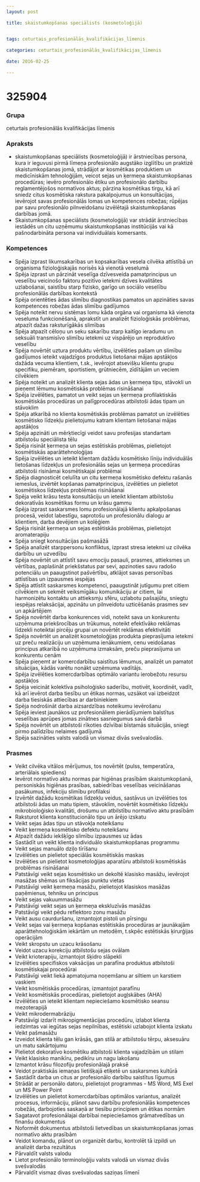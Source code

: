 ```yaml
---
layout: post
    
title: skaistumkopšanas speciālists (kosmetoloģijā)

    
tags: ceturtais_profesionālās_kvalifikācijas_līmenis
    
categories: ceturtais_profesionālās_kvalifikācijas_līmenis
    
date: 2016-02-25
    
---
```

# 325904

### Grupa
ceturtais profesionālās kvalifikācijas līmenis


### Apraksts

* skaistumkopšanas speciālists (kosmetoloģijā) ir ārstniecības persona, kura ir ieguvusi pirmā līmeņa profesionālo augstāko izglītību un praktizē skaistumkopšanas jomā, strādājot ar kosmētikas produktiem un medicīniskām tehnoloģijām, veicot sejas un ķermeņa skaistumkopšanas procedūras; ievēro profesionālo ētiku un profesionālo darbību reglamentējošos normatīvos aktus; pārzina kosmētikas tirgu, kā arī sniedz citus kosmētiska rakstura pakalpojumus un konsultācijas, ievērojot savas profesionālās lomas un kompetences robežas; rūpējas par savu profesionālo pilnveidošanu izvēlētajā skaistumkopšanas darbības jomā. 
* Skaistumkopšanas speciālists (kosmetoloģijā) var strādāt ārstniecības iestādēs un citu uzņēmumu skaistumkopšanas institūcijās vai kā pašnodarbināta persona vai individuālais komersants. 

### Kompetences

* Spēja izprast likumsakarības un kopsakarības vesela cilvēka attīstībā un organisma fizioloģiskajās norisēs kā vienotā veselumā
* Spēja izprast un pārzināt veselīga dzīvesveida pamatprincipus un veselību veicinošo faktoru pozitīvo ietekmi dzīves kvalitātes uzlabošanai, saistību starp fizisko, garīgo un sociālo veselību profesionālās darbības kontekstā
* Spēja orientēties ādas slimību diagnostikas pamatos un apzināties savas kompetences robežas ādas slimību gadījumos
* Spēja noteikt nervu sistēmas lomu kāda orgāna vai organisma kā vienota veseluma funkcionēšanā, aprakstīt un analizēt fizioloģiskās problēmas, atpazīt dažas raksturīgākās slimības
* Spēja atpazīt cēloņu un seku sakarību starp kaitīgo ieradumu un seksuāli transmisīvo slimību ietekmi uz vispārējo un reproduktīvo veselību
* Spēja novērtēt uztura produktu vērtību, izvēlēties pašam un slimību gadījumos ieteikt vajadzīgos produktus lietošanai mājas apstākļos dažāda vecuma klientiem, t.sk., ievērojot atsevišķu klientu grupu specifiku, piemēram, sportistiem, grūtniecēm, zīdītājām un veciem cilvēkiem
* Spēja noteikt un analizēt klienta sejas ādas un ķermeņa tipu, stāvokli un pieņemt lēmumu kosmētiskās problēmas risināšanai
* Spēja izvēlēties, pamatot un veikt sejas un ķermeņa profilaktiskās kosmētiskās procedūras un palīgprocedūras atbilstoši ādas tipam un stāvoklim
* Spēja atkarībā no klienta kosmētiskās problēmas pamatot un izvēlēties kosmētisko līdzekļu pielietojumu katram klientam lietošanai mājas apstākļos
* Spēja apzināti un mērķtiecīgi veidot savu profesijas standartam atbilstošu speciālista tēlu
* Spēja risināt ķermeņa un sejas estētiskās problēmas, pielietojot kosmētiskās aparāttehnoloģijas
* Spēja izvēlēties un ieteikt klientam dažādu kosmētisko līniju individuālās lietošanas līdzekļus un profesionālās sejas un ķermeņa procedūras atbilstoši risināmai kosmētiskajai problēmai
* Spēja diagnosticēt celulīta un citu ķermeņa kosmētisko defektu rašanās iemeslus, izvērtēt kopšanas pamatprincipus, izvēlēties un pielietot kosmētiskos līdzekļus problēmas risināšanai
* Spēja veikt krāsu testa konsultāciju un ieteikt klientam atbilstošu dekoratīvās kosmētikas formu un krāsu gammu
* Spēja izprast saskarsmes lomu profesionālajā klientu apkalpošanas procesā, veidot labestīgu, saprotošu un profesionālu dialogu ar klientiem, darba devējiem un kolēģiem
* Spēja risināt ķermeņa un sejas estētiskās problēmas, pielietojot aromaterapiju
* Spēja sniegt konsultācijas pašmasāžā
* Spēja analizēt starppersonu konfliktus, izprast stresa ietekmi uz cilvēka darbību un uzvedību
* Spēja novērtēt un attīstīt savu emociju pasauli, prasmes, attieksmes un vērtības, paplašināt priekšstatus par sevi, apzinoties savu radošo potenciālu un paaugstinot pašvērtību, atklājot savas personības attīstības un izpausmes iespējas
* Spēja attīstīt saskarsmes kompetenci, paaugstināt jutīgumu pret citiem cilvēkiem un sekmēt veiksmīgāku komunikāciju ar citiem, lai harmonizētu kontaktu un attieksmju sfēru, uzlabotu pašsajūtu, sniegtu iespējas relaksācijai, apzinātu un pilnveidotu uzticēšanās prasmes sev un apkārtējiem
* Spēja novērtēt darba konkurences vidi, noteikt sava un konkurentu uzņēmuma priekšrocības un trūkumus, noteikt efektīvāko reklāmas līdzekli noteiktai pircēju grupai un novērtēt reklāmas efektivitāti
* Spēja novērtēt un analizēt kosmetoloģijas produkta pieprasījuma ietekmi uz preču realizāciju un uzņēmuma ienākumiem, cenu veidošanas principus atkarībā no uzņēmuma izmaksām, preču pieprasījuma un konkurentu cenām
* Spēja pieņemt ar komercdarbību saistītus lēmumus, analizēt un pamatot situācijas, kādās varētu nonākt uzņēmuma vadītājs.
*  Spēja izvēlēties komercdarbības optimālo variantu ierobežotu resursu apstākļos
* Spēja veicināt kolektīva psiholoģisko saderību, motivēt, koordinēt, vadīt, kā arī ievērot darba tiesību un ētikas normas, uzsākot vai izbeidzot darba tiesiskās attiecības ar darbiniekiem
* Spēja nodrošināt darba aizsardzības noteikumu ievērošanu
* Spēja ieviest jaunākos uz profesionāliem pierādījumiem balstītus veselības aprūpes jomas zinātnes sasniegumus savā darbā
* Spēja novērtēt un atbilstoši rīkoties dzīvībai bīstamās situācijās, sniegt pirmo palīdzību nelaimes gadījumā
* Spēja sazināties valsts valodā un vismaz divās svešvalodās.

### Prasmes 
* Veikt cilvēka vitālos mērījumus, tos novērtēt (pulss, temperatūra, arteriālais spiediens)
* Ievērot normatīvo aktu normas par higiēnas prasībām skaistumkopšanā, personiskās higiēnas prasības, sabiedrības veselības veicināšanas pasākumus, infekciju slimību profilaksi
* Izvērtēt dažādu kosmētikas līdzekļu veidus, sastāvus un izvēlēties tos atbilstoši ādas un matu tipiem, stāvoklim, novērtēt kosmētisko līdzekļu mikrobioloģisko kvalitāti, drošumu un atbilstību normatīvo aktu prasībām
* Raksturot klienta konstitucionālo tipu un ārējo izskatu
* Veikt sejas ādas tipu un stāvokļa noteikšanu
* Veikt ķermeņa kosmētisko defektu noteikšanu
* Atpazīt dažādu iekšķīgo slimību izpausmes uz ādas
* Sastādīt un veikt klienta individuālo skaistumkopšanas programmu
* Veikt sejas manuālo dziļo tīrīšanu
* Izvēlēties un pielietot speciālās kosmētiskās maskas
* Izvēlēties un pielietot kosmetoloģijas aparatūru atbilstoši kosmētiskās problēmas risināšanai
* Patstāvīgi veikt sejas kosmētisko un dekoltē klasisko masāžu, ievērojot masāžas shēmas un fiksācijas punktu vietas
* Patstāvīgi veikt ķermeņa masāžu, pielietojot klasiskos masāžas paņēmienus, tehniku un principus
* Veikt sejas vakuummasāžu
* Patstāvīgi veikt sejas un ķermeņa ekskluzīvās masāžas
* Patstāvīgi veikt pēdu reflektoro zonu masāžu
* Veikt ausu caurduršanu, izmantojot pistoli un pīrsingu
* Veikt sejas vai ķermeņa kopšanas estētiskās procedūras ar jaunākajām aparāttehnoloģiskām iekārtām un metodēm, t.skpēc estētiskās ķirurģijas operācijām
* Veikt skropstu un uzacu krāsošanu
* Veidot uzacu korekciju atbilstošu sejas ovālam
* Veikt krioterapiju, izmantojot šķidro slāpekli
* Izvēlēties specifiskos vaksācijas un parafīna produktus atbilstoši kosmētiskajai procedūrai
* Patstāvīgi veikt liekā apmatojuma noņemšanu ar siltiem un karstiem vaskiem
* Veikt kosmētiskās procedūras, izmantojot parafīnu
* Veikt kosmētiskās procedūras, pielietojot augļskābes (AHA)
* Izvēlēties un ieteikt klientam nepieciešamo kosmētisko seansu mezoterapijā
* Veikt mikrodermabrāziju
* Patstāvīgi izdarīt mikropigmentācijas procedūru, izlabot klienta iedzimtas vai iegūtas sejas nepilnības, estētiski uzlabojot klienta izskatu
* Veikt pašmasāžu
* Izveidot klienta tēlu gan krāsās, gan stilā ar atbilstošu tērpu, aksesuāru un matu sakārtojumu
* Pielietot dekoratīvo kosmētiku atbilstoši klienta vajadzībām un stilam
* Veikt klasisko manikīru, pedikīru un nagu lakošanu
* Izmantot krāsu filozofiju profesionālajā praksē
* Veidot praktiskās iemaņas lietišķajā etiķetē un saskarsmes kultūrā
* Sastādīt darba un citus ar profesionālo darbību saistītus līgumus
* Strādāt ar personālo datoru, pielietojot programmas - MS Word, MS Exel un MS Power Point
* Izvēlēties un pielietot komercdarbības optimālos variantus, analizēt procesus, informāciju, plānot savu darbību profesionālās kompetences robežās, darbojoties saskaņā ar tiesību principiem un ētikas normām
* Sagatavot profesionālajai darbībai nepieciešamos grāmatvedības un finanšu dokumentus
* Noformēt dokumentus atbilstoši lietvedības un skaistumkopšanas jomas normatīvo aktu prasībām
* Veidot komandu, plānot un organizēt darbu, kontrolēt tā izpildi un analizēt darba rezultātus
* Pārvaldīt valsts valodu
* Lietot profesionālo terminoloģiju valsts valodā un vismaz divās svešvalodās
* Pārvaldīt vismaz divas svešvalodas saziņas līmenī